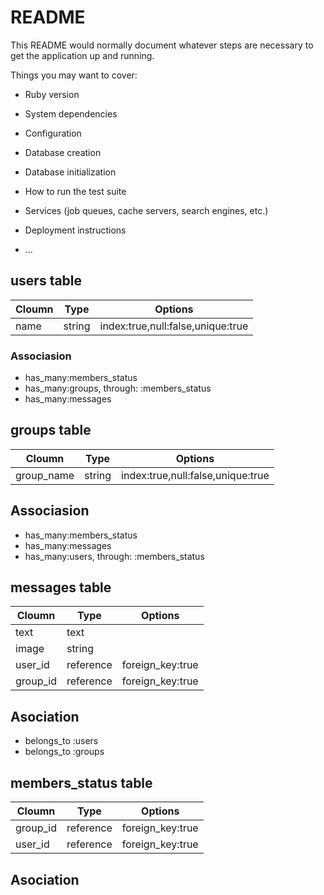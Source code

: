 # README

This README would normally document whatever steps are necessary to get the
application up and running.

Things you may want to cover:

* Ruby version

* System dependencies

* Configuration

* Database creation

* Database initialization

* How to run the test suite

* Services (job queues, cache servers, search engines, etc.)

* Deployment instructions

* ...

## users table

|Cloumn|Type|Options|
|-------|----|-------|
|name|string|index:true,null:false,unique:true|

### Associasion
- has_many:members_status
- has_many:groups, through: :members_status
- has_many:messages

## groups table
|Cloumn|Type|Options|
|-------|----|-------|
|group_name|string|index:true,null:false,unique:true|

## Associasion
- has_many:members_status
- has_many:messages
- has_many:users, through: :members_status

## messages table
|Cloumn|Type|Options|
|-------|----|-------|
|text|text|	|
|image|string|	|
|user_id|reference|foreign_key:true|
|group_id|reference|foreign_key:true|
## Asociation
- belongs_to :users
- belongs_to :groups
## members_status table
|Cloumn|Type|Options|
|-------|----|-------|
|group_id|reference|foreign_key:true|
|user_id|reference|foreign_key:true|
## Asociation

